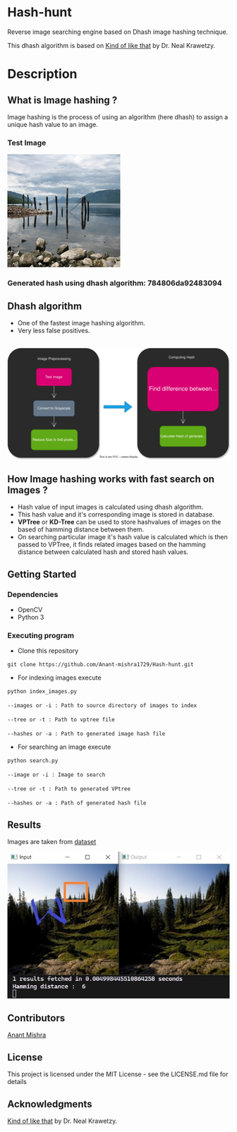 # Hash-hunt

Reverse image searching engine based on Dhash image hashing technique.

This dhash algorithm  is based on 
<a href="https://www.hackerfactor.com/blog/?/archives/529-Kind-of-Like-That.html">Kind of like that</a> by Dr. Neal Krawetzy.

# Description

## What is Image hashing ?
Image hashing is the process of using an algorithm (here dhash) to assign a unique hash value to an image.

### Test Image

<img src = "Resources/lake.jpg">

### Generated hash using dhash algorithm: 784806da92483094

## Dhash algorithm
* One of the fastest image hashing algorithm.
* Very less false positives.

<br />
<img src = "Resources/Dhash.svg">

<br />

## How Image hashing works with fast search on Images ?

* Hash value of input images is calculated using dhash algorithm.
* This hash value and it's corresponding image is stored in database.
* **VPTree** or **KD-Tree** can be used to store hashvalues of images on the based of hamming distance between them.
* On searching particular image it's hash value is calculated which is then passed to VPTree, it finds related images based on the hamming distance between calculated hash and stored hash values.

## Getting Started

### Dependencies 

* OpenCV
* Python 3

### Executing program

* Clone this repository

```
git clone https://github.com/Anant-mishra1729/Hash-hunt.git
```
* For indexing images execute
```
python index_images.py 

--images or -i : Path to source directory of images to index

--tree or -t : Path to vptree file

--hashes or -a : Path to generated image hash file
```

* For searching an image execute
```
python search.py 

--image or -i : Image to search

--tree or -t : Path to generated VPtree

--hashes or -a : Path of generated hash file
```

## Results
Images are taken from <a href = "https://www.kaggle.com/datasets/erennik/places">dataset</a>

<img src = "Resources/result.jpg">

## Contributors

<a href="https://github.com/Anant-mishra1729">Anant Mishra</a>

## License

This project is licensed under the MIT License - see the LICENSE.md file for details

## Acknowledgments
<a href="https://www.hackerfactor.com/blog/?/archives/529-Kind-of-Like-That.html">Kind of like that</a> by Dr. Neal Krawetzy.
